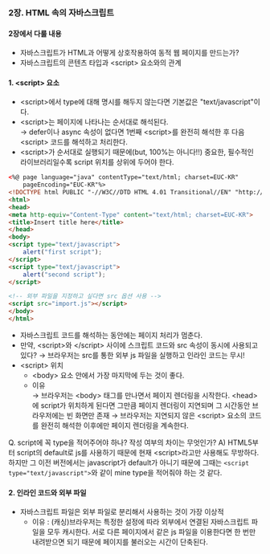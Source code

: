 ### 2장. HTML 속의 자바스크립트
#### 2장에서 다룰 내용
* 자바스크립트가 HTML과 어떻게 상호작용하여 동적 웹 페이지를 만드는가?
* 자바스크립트의 콘텐츠 타입과 \<script\> 요소와의 관계

#### 1. \<script\> 요소
* \<script\>에서 type에 대해 명시를 해두지 않는다면 기본값은 "text/javascript"이다. 
* \<script\>는 페이지에 나타나는 순서대로 해석된다.  
	→ defer이나 async 속성이 없다면 1번째 \<script\>를 완전히 해석한 후 다음 \<script\> 코드를 해석하고 처리한다.
* \<script\>가 순서대로 실행되기 때문에(but, 100%는 아니다!!) 중요한, 필수적인 라이브러리일수록 script 위치를 상위에 두어야 한다.
```html
<%@ page language="java" contentType="text/html; charset=EUC-KR"
    pageEncoding="EUC-KR"%>
<!DOCTYPE html PUBLIC "-//W3C//DTD HTML 4.01 Transitional//EN" "http://www.w3.org/TR/html4/loose.dtd">
<html>
<head>
<meta http-equiv="Content-Type" content="text/html; charset=EUC-KR">
<title>Insert title here</title>
</head>
<body>
<script type="text/javascript">
	alert("first script");
</script>
<script type="text/javascript">
	alert("second script");
</script>

<!-- 외부 파일을 지정하고 싶다면 src 옵션 사용 -->
<script src="import.js"></script>
</body>
</html>
```
* 자바스크립트 코드를 해석하는 동안에는 페이지 처리가 멈춘다.
* 만약, \<script\>와 <\/script\> 사이에 스크립트 코드와 src 속성이 동시에 사용되고 있다?
	→ 브라우저는 src를 통한 외부 js 파일을 실행하고 인라인 코드는 무시!
* \<script\> 위치
	* \<body\> 요소 안에서 가장 마지막에 두는 것이 좋다.
	* 이유   
		→ 브라우저는 \<body\> 태그를 만나면서 페이지 렌더링을 시작한다. \<head\>에 script가 위치하게 된다면 그만큼 페이지 렌더링이 지연되며 그 시간동안 브라우저에는 빈 화면만 존재
		→ 브라우저는 지연되지 않은 \<script\> 요소의 코드를 완전히 해석한 이후에만 페이지 렌더링을 계속한다.
	
Q. script에 꼭 type을 적어주어야 하나? 작성 여부의 차이는 무엇인가?
A) HTML5부터 script의 default로 js를 사용하기 때문에 현재 \<script\>라고만 사용해도 무방하다. 하지만 그 이전 버전에서는 javascript가 default가 아니기 때문에 그때는 ```<script type="text/javascript">```와 같이 mine type을 적어줘야 하는 것 같다.

#### 2. 인라인 코드와 외부 파일
* 자바스크립트 파일은 외부 파일로 분리해서 사용하는 것이 가장 이상적
	* 이유 : (캐싱)브라우저는 특정한 설정에 따라 외부에서 연결된 자바스크립트 파일을 모두 캐시한다. 서로 다른 페이지에서 같은 js 파일을 이용한다면 한 번만 내려받으면 되기 때문에 페이지를 불러오는 시간이 단축된다.
